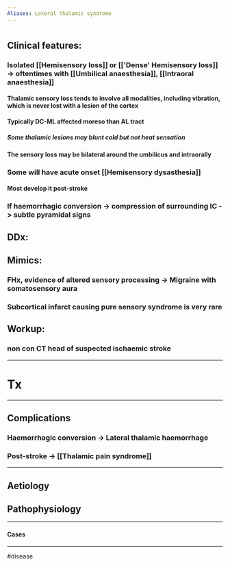 ```yaml
---
Aliases: Lateral thalamic syndrome
---
```

# 
## Clinical features:
### Isolated [[Hemisensory loss]] or [['Dense' Hemisensory loss]] -> oftentimes with [[Umbilical anaesthesia]], [[Intraoral anaesthesia]]
#### Thalamic sensory loss tends to involve all modalities, including vibration, which is never lost with a lesion of the cortex
#### Typically DC-ML affected moreso than AL tract
#####  Some thalamic lesions may blunt cold but not heat sensation
####  The sensory loss may be bilateral around the umbilicus and intraorally
### Some will have acute onset [[Hemisensory dysasthesia]] 
#### Most develop it post-stroke 
### If haemorrhagic conversion -> compression of surrounding IC -> subtle pyramidal signs 

## DDx:
### 
## Mimics:
### FHx, evidence of altered sensory processing -> Migraine with somatosensory aura
### Subcortical infarct causing pure sensory syndrome is very rare
## Workup:
### non con CT head of suspected ischaemic stroke 
---
# Tx

---
## Complications
### Haemorrhagic conversion -> Lateral thalamic haemorrhage
### Post-stroke -> [[Thalamic pain syndrome]]

---
## Aetiology
## Pathophysiology

---
#### Cases


---
#disease 